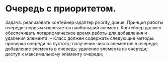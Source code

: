 # Очередь с приоритетом.
Задача: реализовать контейнер-адаптер priority_queue. Принцип работы очереди: первым извлекается наибольший элемент. Контейнер должен
обеспечивать логарифмическое время работы для добавления и удаления элемента.
– Класс должен содержать следующие методы:
проверка очереди на пустоту; 
получение числа элементов в очереди; 
добавление элемента в очередь;
удаление элемента из очереди; 
доступ к максимальному элементу очереди;
